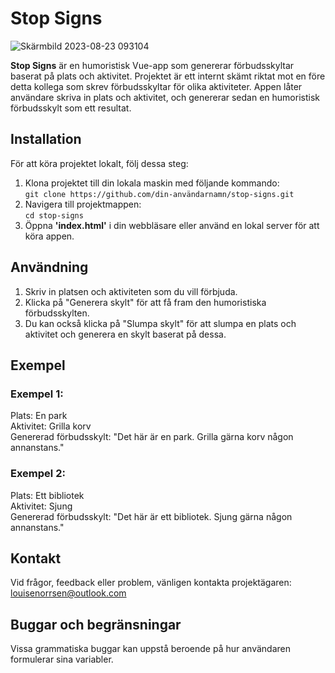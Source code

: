 # Stop Signs
![Skärmbild 2023-08-23 093104](https://github.com/louisenorrsen/stop-signs/assets/93458801/f9176ddf-69a7-48b0-b5ab-470a16b307cd)

**Stop Signs** är en humoristisk Vue-app som genererar förbudsskyltar baserat på plats och aktivitet. Projektet är ett internt skämt riktat mot en före detta kollega som skrev förbudsskyltar för olika aktiviteter. Appen låter användare skriva in plats och aktivitet, och genererar sedan en humoristisk förbudsskylt som ett resultat.

## Installation
För att köra projektet lokalt, följ dessa steg:
1. Klona projektet till din lokala maskin med följande kommando:  
   `git clone https://github.com/din-användarnamn/stop-signs.git`
2. Navigera till projektmappen:  
   `cd stop-signs`
3. Öppna **'index.html'** i din webbläsare eller använd en lokal server för att köra appen.

## Användning
1. Skriv in platsen och aktiviteten som du vill förbjuda.  
2. Klicka på "Generera skylt" för att få fram den humoristiska förbudsskylten.  
3. Du kan också klicka på "Slumpa skylt" för att slumpa en plats och aktivitet och generera en skylt baserat på dessa.  

## Exempel 
### Exempel 1:
Plats: En park  
Aktivitet: Grilla korv  
Genererad förbudsskylt: "Det här är en park. Grilla gärna korv någon annanstans."  

### Exempel 2:
Plats: Ett bibliotek  
Aktivitet: Sjung  
Genererad förbudsskylt: "Det här är ett bibliotek. Sjung gärna någon annanstans."  

## Kontakt
Vid frågor, feedback eller problem, vänligen kontakta projektägaren: louisenorrsen@outlook.com

## Buggar och begränsningar
Vissa grammatiska buggar kan uppstå beroende på hur användaren formulerar sina variabler.
